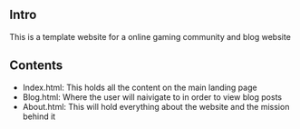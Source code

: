 ## Intro
This is a template website for a online gaming community and blog website

## Contents
- Index.html: This holds all the content on the main landing page
- Blog.html: Where the user will naivigate to in order to view blog posts
- About.html: This will hold everything about the website and the mission behind it